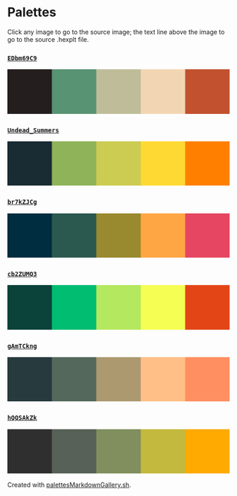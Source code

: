 # Palettes

Click any image to go to the source image; the text line above the image to go to the source .hexplt file.

### [`EDbm69C9`](EDbm69C9.hexplt)

[ ![EDbm69C9.png](EDbm69C9.png) ](EDbm69C9.png)

### [`Undead_Summers`](Undead_Summers.hexplt)

[ ![Undead_Summers.png](Undead_Summers.png) ](Undead_Summers.png)

### [`br7kZJCg`](br7kZJCg.hexplt)

[ ![br7kZJCg.png](br7kZJCg.png) ](br7kZJCg.png)

### [`cb2ZUMQ3`](cb2ZUMQ3.hexplt)

[ ![cb2ZUMQ3.png](cb2ZUMQ3.png) ](cb2ZUMQ3.png)

### [`gAmTCkng`](gAmTCkng.hexplt)

[ ![gAmTCkng.png](gAmTCkng.png) ](gAmTCkng.png)

### [`hQQSAkZk`](hQQSAkZk.hexplt)

[ ![hQQSAkZk.png](hQQSAkZk.png) ](hQQSAkZk.png)

Created with [palettesMarkdownGallery.sh](https://github.com/earthbound19/_ebDev/blob/master/scripts/palettesMarkdownGallery.sh).